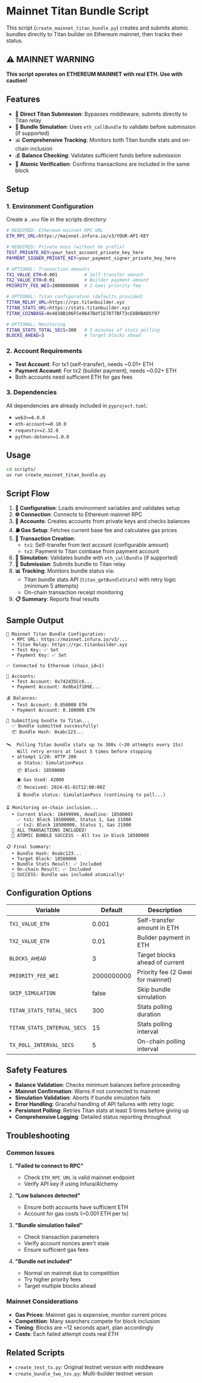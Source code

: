 # Mainnet Titan Bundle Script

This script (`create_mainnet_titan_bundle.py`) creates and submits atomic bundles directly to Titan builder on Ethereum mainnet, then tracks their status.

## ⚠️ MAINNET WARNING

**This script operates on ETHEREUM MAINNET with real ETH. Use with caution!**

## Features

- 🚀 **Direct Titan Submission**: Bypasses middleware, submits directly to Titan relay
- 🔬 **Bundle Simulation**: Uses `eth_callBundle` to validate before submission (if supported)
- 📊 **Comprehensive Tracking**: Monitors both Titan bundle stats and on-chain inclusion
- 💰 **Balance Checking**: Validates sufficient funds before submission
- 🎯 **Atomic Verification**: Confirms transactions are included in the same block

## Setup

### 1. Environment Configuration

Create a `.env` file in the scripts directory:

```bash
# REQUIRED: Ethereum mainnet RPC URL
ETH_RPC_URL=https://mainnet.infura.io/v3/YOUR-API-KEY

# REQUIRED: Private keys (without 0x prefix)
TEST_PRIVATE_KEY=your_test_account_private_key_here
PAYMENT_SIGNER_PRIVATE_KEY=your_payment_signer_private_key_here

# OPTIONAL: Transaction amounts
TX1_VALUE_ETH=0.001          # Self-transfer amount
TX2_VALUE_ETH=0.01           # Builder payment amount
PRIORITY_FEE_WEI=2000000000  # 2 Gwei priority fee

# OPTIONAL: Titan configuration (defaults provided)
TITAN_RELAY_URL=https://rpc.titanbuilder.xyz
TITAN_STATS_URL=https://stats.titanbuilder.xyz
TITAN_COINBASE=0x4838B106FCe9647Bdf1E7877BF73cE8B0BAD5f97

# OPTIONAL: Monitoring
TITAN_STATS_TOTAL_SECS=300   # 5 minutes of stats polling
BLOCKS_AHEAD=3               # Target blocks ahead
```

### 2. Account Requirements

- **Test Account**: For tx1 (self-transfer), needs ~0.01+ ETH
- **Payment Account**: For tx2 (builder payment), needs ~0.02+ ETH
- Both accounts need sufficient ETH for gas fees

### 3. Dependencies

All dependencies are already included in `pyproject.toml`:
- `web3>=6.0.0`
- `eth-account>=0.10.0` 
- `requests>=2.32.0`
- `python-dotenv>=1.0.0`

## Usage

```bash
cd scripts/
uv run create_mainnet_titan_bundle.py
```

## Script Flow

1. **🔧 Configuration**: Loads environment variables and validates setup
2. **🌐 Connection**: Connects to Ethereum mainnet RPC
3. **👤 Accounts**: Creates accounts from private keys and checks balances
4. **⛽ Gas Setup**: Fetches current base fee and calculates gas prices
5. **📝 Transaction Creation**:
   - `tx1`: Self-transfer from test account (configurable amount)
   - `tx2`: Payment to Titan coinbase from payment account
6. **🔬 Simulation**: Validates bundle with `eth_callBundle` (if supported)
7. **🚀 Submission**: Submits bundle to Titan relay
8. **📊 Tracking**: Monitors bundle status via:
   - Titan bundle stats API (`titan_getBundleStats`) with retry logic (minimum 5 attempts)
   - On-chain transaction receipt monitoring
9. **📋 Summary**: Reports final results

## Sample Output

```
🔧 Mainnet Titan Bundle Configuration:
  • RPC URL: https://mainnet.infura.io/v3/...
  • Titan Relay: https://rpc.titanbuilder.xyz
  • Test Key: ✅ Set
  • Payment Key: ✅ Set

✅ Connected to Ethereum (chain_id=1)

👤 Accounts:
  • Test Account: 0x742d35Cc6...
  • Payment Account: 0x8ba1f109E...

💰 Balances:
  • Test Account: 0.050000 ETH
  • Payment Account: 0.100000 ETH

🚀 Submitting bundle to Titan...
  ✅ Bundle submitted successfully!
  📦 Bundle Hash: 0xabc123...

🛰  Polling Titan bundle stats up to 300s (~20 attempts every 15s)
    Will retry errors at least 5 times before stopping
  • attempt 1/20: HTTP 200
    📊 Status: SimulationPass
    📦 Block: 18500000
    ⛽ Gas Used: 42000
    🕐 Received: 2024-01-01T12:00:00Z
    ⏳ Bundle status: SimulationPass (continuing to poll...)

⏳ Monitoring on-chain inclusion...
  • Current block: 18499998, deadline: 18500003
    ✅ tx1: Block 18500000, Status 1, Gas 21000
    ✅ tx2: Block 18500000, Status 1, Gas 21000
  🎉 ALL TRANSACTIONS INCLUDED!
  🎯 ATOMIC BUNDLE SUCCESS - All txs in block 18500000

📋 Final Summary:
  • Bundle Hash: 0xabc123...
  • Target Block: 18500000
  • Bundle Stats Result: ✅ Included
  • On-chain Result: ✅ Included
  🎉 SUCCESS: Bundle was included atomically!
```

## Configuration Options

| Variable | Default | Description |
|----------|---------|-------------|
| `TX1_VALUE_ETH` | 0.001 | Self-transfer amount in ETH |
| `TX2_VALUE_ETH` | 0.01 | Builder payment in ETH |
| `BLOCKS_AHEAD` | 3 | Target blocks ahead of current |
| `PRIORITY_FEE_WEI` | 2000000000 | Priority fee (2 Gwei for mainnet) |
| `SKIP_SIMULATION` | false | Skip bundle simulation |
| `TITAN_STATS_TOTAL_SECS` | 300 | Stats polling duration |
| `TITAN_STATS_INTERVAL_SECS` | 15 | Stats polling interval |
| `TX_POLL_INTERVAL_SECS` | 5 | On-chain polling interval |

## Safety Features

- **Balance Validation**: Checks minimum balances before proceeding
- **Mainnet Confirmation**: Warns if not connected to mainnet
- **Simulation Validation**: Aborts if bundle simulation fails
- **Error Handling**: Graceful handling of API failures with retry logic
- **Persistent Polling**: Retries Titan stats at least 5 times before giving up
- **Comprehensive Logging**: Detailed status reporting throughout

## Troubleshooting

### Common Issues

1. **"Failed to connect to RPC"**
   - Check `ETH_RPC_URL` is valid mainnet endpoint
   - Verify API key if using Infura/Alchemy

2. **"Low balances detected"**
   - Ensure both accounts have sufficient ETH
   - Account for gas costs (~0.001 ETH per tx)

3. **"Bundle simulation failed"**
   - Check transaction parameters
   - Verify account nonces aren't stale
   - Ensure sufficient gas fees

4. **"Bundle not included"**
   - Normal on mainnet due to competition
   - Try higher priority fees
   - Target multiple blocks ahead

### Mainnet Considerations

- **Gas Prices**: Mainnet gas is expensive, monitor current prices
- **Competition**: Many searchers compete for block inclusion
- **Timing**: Blocks are ~12 seconds apart, plan accordingly
- **Costs**: Each failed attempt costs real ETH

## Related Scripts

- `create_test_tx.py`: Original testnet version with middleware
- `create_bundle_two_txs.py`: Multi-builder testnet version
